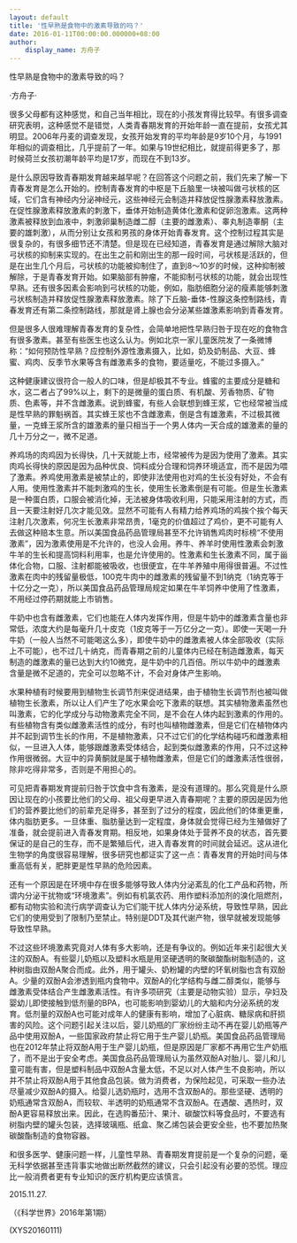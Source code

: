 ```yaml
---
layout: default
title: '性早熟是食物中的激素导致的吗？'
date: 2016-01-11T00:00:00.000000+08:00
author:
    display_name: 方舟子
---
```


性早熟是食物中的激素导致的吗？

·方舟子·

很多父母都有这种感觉，和自己当年相比，现在的小孩发育得比较早。有很多调查研究表明，这种感觉不是错觉，人类青春期发育的开始年龄一直在提前，女孩尤其明显。2006年丹麦的调查发现，女孩开始发育的平均年龄是9岁10个月，与1991年相似的调查相比，几乎提前了一年。如果与19世纪相比，就提前得更多了，那时候荷兰女孩初潮年龄平均是17岁，而现在不到13岁。

是什么原因导致青春期发育越来越早呢？在回答这个问题之前，我们先来了解一下青春发育是怎么开始的。控制青春发育的中枢是下丘脑里一块被叫做弓状核的区域，它们含有神经内分泌神经元，这些神经元会制造并释放促性腺激素释放激素。在促性腺激素释放激素的刺激下，垂体开始制造黄体化激素和促卵泡激素。这两种激素被释放到血液中，刺激卵巢制造雌二醇（主要的雌激素）、睾丸制造睾酮（主要的雄刺激），从而分别让女孩和男孩的身体开始青春发育。这个控制过程其实是很复杂的，有很多细节还不清楚。但是现在已经知道，青春发育是通过解除大脑对弓状核的抑制来实现的。在出生之前和刚出生的那一段时间，弓状核是活跃的，但是在出生几个月后，弓状核的功能被抑制住了，直到8～10岁的时候，这种抑制被解除，于是青春发育开始。如果脑部有肿瘤，不能抑制弓状核的功能，就会出现性早熟。还有很多因素会影响到弓状核的功能，例如，脂肪细胞分泌的瘦素能够刺激弓状核制造并释放促性腺激素释放激素。除了下丘脑-垂体-性腺这条控制路线，青春发育还有第二条控制路线，那就是肾上腺也会分泌某些雄激素影响到青春发育。

但是很多人很难理解青春发育的复杂性，会简单地把性早熟归咎于现在吃的食物含有很多激素。甚至有些医生也这么认为。例如北京一家儿童医院发了一条微博称：“如何预防性早熟？应控制外源性激素摄入，比如，奶及奶制品、大豆、蜂蜜、鸡肉、反季节水果等含有雌激素多的食物，要适量吃，不能过多摄入。”

这种健康建议很符合一般人的口味，但是却极其不专业。蜂蜜的主要成分是糖和水，这二者占了99%以上，剩下的是微量的蛋白质、有机酸、芳香物质、矿物质、色素等，并不含雌激素。说到蜂蜜，有些人会联想到蜂王浆，它也经常被当成是性早熟的罪魁祸首。其实蜂王浆也不含雌激素，倒是含有雄激素，不过极其微量，一克蜂王浆所含的雄激素的量只相当于一个男人体内一天合成的雄激素的量的几十万分之一，微不足道。

养鸡场的肉鸡因为长得快，几十天就能上市，经常被传为是因为使用了激素。其实肉鸡长得快的原因是因为品种优良、饲料成分合理和饲养环境适宜，而不是因为喂了激素。养鸡使用激素是被禁止的，即使非法使用也对鸡的生长没有好处，不会有人用。使用性激素并不能刺激鸡的生长，使用生长激素倒是有可能。但是生长激素是一种蛋白质，口服会被消化掉，无法被身体吸收利用，只能采用注射的方式，而且一天要注射好几次才能见效。显然不可能有人有精力给养鸡场的鸡挨个挨个每天注射几次激素，何况生长激素非常昂贵，1毫克的价值超过了鸡价，更不可能有人去做这种赔本生意。所以美国食品药品管理局甚至不允许销售鸡肉时标榜“不使用激素”，因为激素使用是不允许的，也没人会用。养牛、养羊时使用性激素会刺激牛羊的生长和提高饲料利用率，也是允许使用的。性激素和生长激素不同，属于甾体化合物，口服、注射都能被吸收，也很便宜，在牛羊养殖中用得很普遍。不过性激素在肉中的残留量极低，100克牛肉中的雌激素的残留量不到1纳克（1纳克等于十亿分之一克），所以美国食品药品管理局规定如果在牛羊饲养中使用了性激素，不用经过停药期就能上市销售。

牛奶中也含有雌激素，它们也能在人体内发挥作用，但是牛奶中的雌激素含量也非常低，浓度大约是每毫升几十皮克（1皮克等于一万亿分之一克）。即使一天喝一升牛奶（一般人当然不可能喝这么多），即使牛奶中的雌激素被人体全部吸收（实际上不可能），也不过几十纳克，而青春期之前的儿童体内已经在制造雌激素，每天制造的雌激素的量已达到大约10微克，是牛奶中的几百倍。所以牛奶中的雌激素含量是微不足道的，完全可以忽略不计，不会对身体产生影响。

水果种植有时候要用到植物生长调节剂来促进结果，由于植物生长调节剂也被叫做植物生长激素，所以让人们产生了吃水果会吃下激素的联想。其实植物激素虽然也叫激素，它的化学成分与动物激素完全不同，是不会在人体内起到激素的作用的。有些植物含有类似雌激素活性的成分，有时也叫植物雌激素，但是它们在植物体内并不起到调节生长的作用，不是植物激素，只不过它们的化学结构碰巧和雌激素相似，一旦进入人体，能够跟雌激素受体结合，起到类似雌激素的作用，只不过这种作用很微弱。大豆中的异黄酮就是属于植物雌激素，但是它们的雌激素活性很弱，除非吃得非常多，否则是不用担心的。

可见把青春期发育提前归咎于饮食中含有激素，是没有道理的。那么究竟是什么原因让现在的小孩要比他们的父母、祖父母更早进入青春期呢？主要的原因是因为他们的营养要比他们的前辈充足得多，甚至到了过分的程度，因此他们的体重更重，体内脂肪更多。一旦体重、脂肪量达到一定程度，身体就会觉得已经为生殖做好了准备，就会提前进入青春发育期。相反地，如果身体处于营养不良的状态，首先要保证的是自己的生存，而不是繁殖后代，进入青春发育的时间就会延迟。这从进化生物学的角度很容易理解，很多研究也都证实了这一点：青春发育的开始时间与体重高低有关，肥胖更是性早熟的危险因素。

还有一个原因是在环境中存在很多能够导致人体内分泌紊乱的化工产品和药物，所谓内分泌干扰物或“环境激素”。例如有机氯农药、用作塑料添加剂的溴化阻燃剂，都有动物实验和流行病学调查认为它们能干扰人体内分泌系统，导致性早熟，因此它们的使用受到了限制乃至禁止。特别是DDT及其代谢产物，很早就被发现能够导致性早熟。

不过这些环境激素究竟对人体有多大影响，还是有争议的。例如近年来引起很大关注的双酚A。有些婴儿奶瓶以及塑料水瓶是用坚硬透明的聚碳酸酯树脂制造的，这种树脂由双酚A聚合而成。此外，用于罐头、奶粉罐的内壁的环氧树脂也含有双酚A。少量的双酚A会渗透到瓶内食物中。双酚A的化学结构与雌二醇类似，能够与雌激素受体结合产生雌激素活性。有许多项研究（主要是动物实验）显示，孕妇及婴幼儿即使接触到低剂量的BPA，也可能影响到婴幼儿的大脑和内分泌系统的发育。低剂量的双酚A也可能对成年人的健康有影响，增加了心脏病、糖尿病和肝损害的风险。这个问题引起关注以后，婴儿奶瓶的厂家纷纷主动不再在婴儿奶瓶等产品中使用双酚A，一些国家政府禁止将它用于生产婴儿奶瓶。美国食品药品管理局也在2012年禁止将双酚A用于生产婴儿奶瓶，但是原因是厂家都不再用它生产奶瓶了，而不是出于安全考虑。美国食品药品管理局认为虽然双酚A对胎儿、婴儿和儿童可能有害，但是塑料制品中双酚A含量太低，不足以对人体产生不良影响，所以并不禁止将双酚A用于其他食品包装。做为消费者，为保险起见，可采取一些办法尽量减少双酚A的摄入。给婴儿选奶瓶时，选用不含双酚A的。那些坚硬、透明的奶瓶通常含双酚A，而较软、半透明的奶瓶通常不含双酚A。在遇酸、遇热时，双酚A更容易释放出来。因此，在选购番茄汁、果汁、碳酸饮料等食品时，不要选有树脂内壁的罐头包装，选择玻璃瓶、纸盒、聚乙烯包装会更安全些，也不要加热聚碳酸酯制造的食物容器。

和很多医学、健康问题一样，儿童性早熟、青春期发育提前是一个复杂的问题，毫无科学依据甚至违背事实地做出断然截然的建议，只会引起没有必要的恐慌。理应比一般消费者更有专业知识的医疗机构更应该慎言。

2015.11.27.

（《科学世界》2016年第1期）

(XYS20160111)

